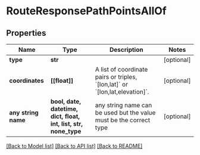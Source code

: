 # RouteResponsePathPointsAllOf


## Properties
Name | Type | Description | Notes
------------ | ------------- | ------------- | -------------
**type** | **str** |  | [optional] 
**coordinates** | **[[float]]** | A list of coordinate pairs or triples, &#x60;[lon,lat]&#x60; or &#x60;[lon,lat,elevation]&#x60;.  | [optional] 
**any string name** | **bool, date, datetime, dict, float, int, list, str, none_type** | any string name can be used but the value must be the correct type | [optional]

[[Back to Model list]](../README.md#documentation-for-models) [[Back to API list]](../README.md#documentation-for-api-endpoints) [[Back to README]](../README.md)


